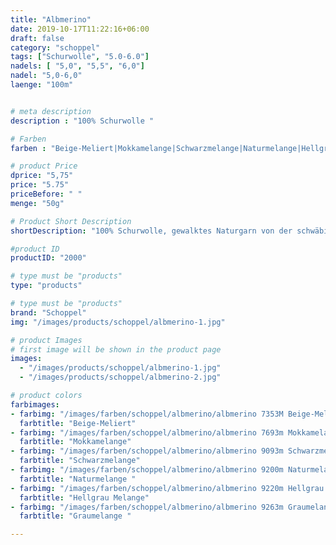 ```yaml
---
title: "Albmerino"
date: 2019-10-17T11:22:16+06:00
draft: false
category: "schoppel"
tags: ["Schurwolle", "5.0-6.0"]
nadels: [ "5,0", "5,5", "6,0"]
nadel: "5,0-6,0" 
laenge: "100m"	


# meta description
description : "100% Schurwolle "

# Farben
farben : "Beige-Meliert|Mokkamelange|Schwarzmelange|Naturmelange|Hellgrau Melange|Graumelange"

# product Price
dprice: "5,75"
price: "5.75"
priceBefore: " "
menge: "50g"

# Product Short Description
shortDescription: "100% Schurwolle, gewalktes Naturgarn von der schwäbischen Alb"

#product ID
productID: "2000"

# type must be "products"
type: "products"

# type must be "products"
brand: "Schoppel"
img: "/images/products/schoppel/albmerino-1.jpg"   

# product Images
# first image will be shown in the product page
images:
  - "/images/products/schoppel/albmerino-1.jpg"
  - "/images/products/schoppel/albmerino-2.jpg" 

# product colors
farbimages:
- farbimg: "/images/farben/schoppel/albmerino/albmerino 7353M Beige-Meliert.jpg"	
  farbtitle: "Beige-Meliert"
- farbimg: "/images/farben/schoppel/albmerino/albmerino 7693m Mokkamelange.jpg"	
  farbtitle: "Mokkamelange"
- farbimg: "/images/farben/schoppel/albmerino/albmerino 9093m Schwarzmelange.jpg"	
  farbtitle: "Schwarzmelange"
- farbimg: "/images/farben/schoppel/albmerino/albmerino 9200m Naturmelange .jpg"	
  farbtitle: "Naturmelange "
- farbimg: "/images/farben/schoppel/albmerino/albmerino 9220m Hellgrau Melange.jpg"	
  farbtitle: "Hellgrau Melange"
- farbimg: "/images/farben/schoppel/albmerino/albmerino 9263m Graumelange .jpg"	
  farbtitle: "Graumelange "

---
```



